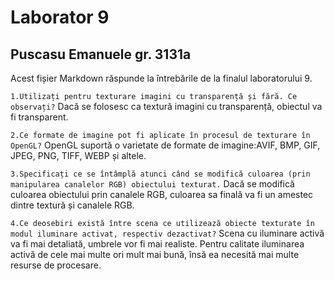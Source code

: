 ﻿# Laborator 9

## Puscasu Emanuele gr. 3131a

Acest fișier Markdown răspunde la întrebările de la finalul laboratorului 9.


`1.Utilizați pentru texturare imagini cu transparență și fără. Ce observați?`
Dacă se folosesc ca textură imagini cu transparență, obiectul va fi transparent.



`2.Ce formate de imagine pot fi aplicate în procesul de texturare în OpenGL?`
OpenGL suportă o varietate de formate de imagine:AVIF, BMP, GIF, JPEG, PNG, TIFF, WEBP și altele.



`3.Specificați ce se întâmplă atunci când se modifică culoarea (prin manipularea canalelor RGB) obiectului texturat.`
Dacă se modifică culoarea obiectului prin canalele RGB, culoarea sa finală va fi un amestec dintre textură și canalele RGB.



`4.Ce deosebiri există între scena ce utilizează obiecte texturate în modul iluminare activat, respectiv dezactivat?`
Scena cu iluminare activă va fi mai detaliată, umbrele vor fi mai realiste. Pentru calitate iluminarea activă de cele mai multe ori mult mai bună, însă ea necesită mai multe resurse de procesare.

